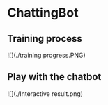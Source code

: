 # ChattingBot

## Training process
![](./training progress.PNG)

## Play with the chatbot
![](./Interactive result.png)
